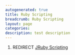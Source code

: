 ```yaml
---
autogenerated: true
title: Ruby Scripting
breadcrumb: Ruby Scripting
layout: page
categories: 
description: test description
---
```


1.  REDIRECT [JRuby Scripting](JRuby_Scripting "wikilink")
